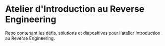# Atelier d'Introduction au Reverse Engineering 

Repo contenant les défis, solutions et diapositives pour l'atelier Introduction au Reverse Engineering.
